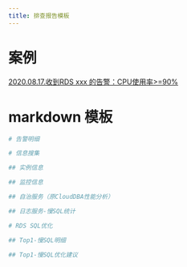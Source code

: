 ```yaml
---
title: 排查报告模板
---
```


# 案例

[2020.08.17.收到RDS xxx 的告警：CPU使用率>=90%](/database/mysql/dba_mysql/08-MySQL管理规范/demo/排查报告demo.html)


# markdown 模板

```bash
# 告警明细

# 信息搜集

## 实例信息

## 监控信息

## 自治服务（原CloudDBA性能分析）

## 日志服务-慢SQL统计

# RDS SQL优化

## Top1-慢SQL明细

## Top1-慢SQL优化建议
```


